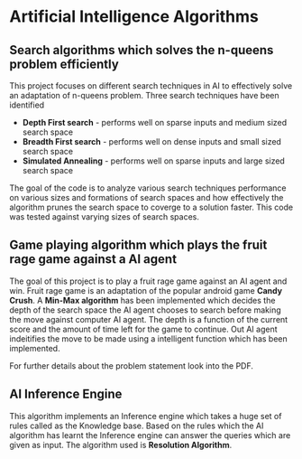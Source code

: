 # Artificial Intelligence Algorithms

## Search algorithms which solves the n-queens problem efficiently
This project focuses on different search techniques in AI to effectively solve an adaptation of n-queens problem. Three search techniques have been identified
* **Depth First search** - performs well on sparse inputs and medium sized search space
* **Breadth First search** - performs well on dense inputs and small sized search space
* **Simulated Annealing** - performs well on sparse inputs and large sized search space

The goal of the code is to analyze various search techniques performance on various sizes and formations of search spaces and how effectively the algorithm prunes the search space to coverge to a solution faster. This code was tested against varying sizes of search spaces.

## Game playing algorithm which plays the fruit rage game against a AI agent

The goal of this project is to play a fruit rage game against an AI agent and win. Fruit rage game is an adaptation of the popular android game **Candy Crush**. A **Min-Max algorithm** has been implemented which decides the depth of the search space the AI agent chooses to search before making the move against computer AI agent. The depth is a function of the current score and the amount of time left for the game to continue. Out AI agent indeitifies the move to be made using a intelligent function which has been implemented.

For further details about the problem statement look into the PDF.

## AI Inference Engine

This algorithm implements an Inference engine which takes a huge set of rules called as the Knowledge base. Based on the rules which the AI algorithm has learnt the Inference engine can answer the queries which are given as input. The algorithm used is **Resolution Algorithm**.

